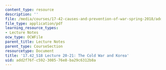 ```yaml
---
content_type: resource
description: ''
file: /media/courses/17-42-causes-and-prevention-of-war-spring-2018/add2f76fc592308576e8ba29c6312b8a_MIT17_42S18_lec20-21_ColdWar.pdf
file_type: application/pdf
learning_resource_types:
- Lecture Notes
ocw_type: OCWFile
parent_title: Lecture Notes
parent_type: CourseSection
resourcetype: Document
title: '17.42_S18 Lecture 20-21: The Cold War and Korea'
uid: add2f76f-c592-3085-76e8-ba29c6312b8a
---
```

